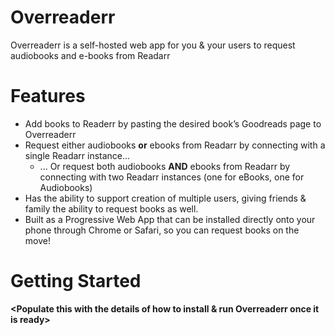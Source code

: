 # Overreaderr
Overreaderr is a self-hosted web app for you & your users to request audiobooks and e-books from Readarr

# Features

- Add books to Readerr by pasting the desired book’s Goodreads page to Overreaderr
- Request either audiobooks **or** ebooks from Readarr by connecting with a single Readarr instance...
    - ... Or request both audiobooks **AND** ebooks from Readarr by connecting with two Readarr instances (one for eBooks, one for Audiobooks)
- Has the ability to support creation of multiple users, giving friends & family the ability to request books as well.
- Built as a Progressive Web App that can be installed directly onto your phone through Chrome or Safari, so you can request books on the move!

# Getting Started

**<Populate this with the details of how to install & run Overreaderr once it is ready>**
